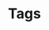 ---
layout: cloudtag
title: Tags
permalink: /tags
excerpt: Tags on this theme
show_breadcrumb   : true
---